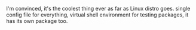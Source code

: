 I'm convinced, it's the coolest thing ever as far as Linux distro goes. single config file for everything, virtual shell environment for testing packages, it has its own package too.